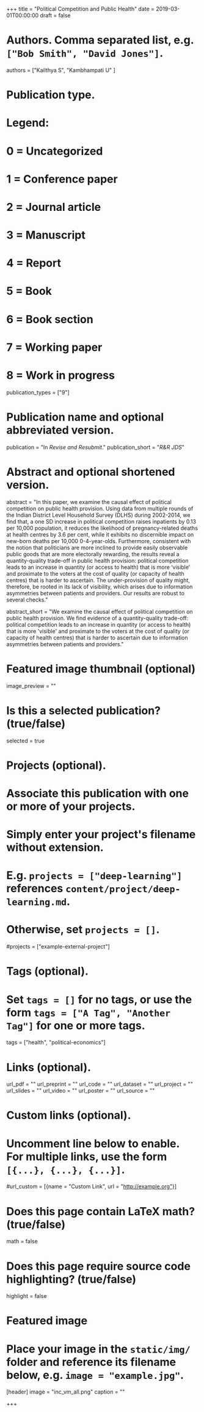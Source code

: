 +++
title = "Political Competition and Public Health"
date = 2019-03-01T00:00:00
draft = false

# Authors. Comma separated list, e.g. `["Bob Smith", "David Jones"]`.
authors = ["Kailthya S", "Kambhampati U" ]

# Publication type.
# Legend:
# 0 = Uncategorized
# 1 = Conference paper
# 2 = Journal article
# 3 = Manuscript
# 4 = Report
# 5 = Book
# 6 = Book section
# 7 = Working paper
# 8 = Work in progress
publication_types = ["9"]

# Publication name and optional abbreviated version.
publication = "In *Revise and Resubmit*."
publication_short = "*R&R JDS*"

# Abstract and optional shortened version.
abstract = "In this paper, we examine the causal effect of political competition on public health provision. Using data from multiple rounds of the Indian District Level Household Survey (DLHS) during 2002-2014, we find that, a one SD increase in political competition raises inpatients by 0.13 per 10,000 population, it reduces the likelihood of pregnancy-related deaths at health centres by 3.6 per cent, while it exhibits no discernible impact on new-born deaths per 10,000 0-4-year-olds. Furthermore, consistent with the notion that politicians are more inclined to provide easily observable public goods that are more electorally rewarding, the results reveal a quantity-quality trade-off in public health provision: political competition leads to  an increase in quantity (or access to health) that is more ‘visible’ and proximate to the voters at the cost of quality (or capacity of health centres) that is harder to ascertain. The under-provision of quality might, therefore, be rooted in its lack of visibility, which arises due to information asymmetries between patients and providers. Our results are robust to several checks."

abstract_short = "We examine the causal effect of political competition on public health provision. We find evidence of a quantity-quality trade-off: political competition leads to an increase in quantity (or access to health) that is more 'visible' and proximate to the voters at the cost of quality (or capacity of health centres) that is harder to ascertain due to information asymmetries between patients and providers."

# Featured image thumbnail (optional)
image_preview = ""

# Is this a selected publication? (true/false)
selected = true

# Projects (optional).
#   Associate this publication with one or more of your projects.
#   Simply enter your project's filename without extension.
#   E.g. `projects = ["deep-learning"]` references `content/project/deep-learning.md`.
#   Otherwise, set `projects = []`.
#projects = ["example-external-project"]

# Tags (optional).
#   Set `tags = []` for no tags, or use the form `tags = ["A Tag", "Another Tag"]` for one or more tags.
tags = ["health", "political-economics"]

# Links (optional).
url_pdf = ""
url_preprint = ""
url_code = ""
url_dataset = ""
url_project = ""
url_slides = ""
url_video = ""
url_poster = ""
url_source = ""

# Custom links (optional).
#   Uncomment line below to enable. For multiple links, use the form `[{...}, {...}, {...}]`.
#url_custom = [{name = "Custom Link", url = "http://example.org"}]

# Does this page contain LaTeX math? (true/false)
math = false

# Does this page require source code highlighting? (true/false)
highlight = false

# Featured image
# Place your image in the `static/img/` folder and reference its filename below, e.g. `image = "example.jpg"`.
[header]
image = "inc_vm_all.png"
caption = ""

+++
